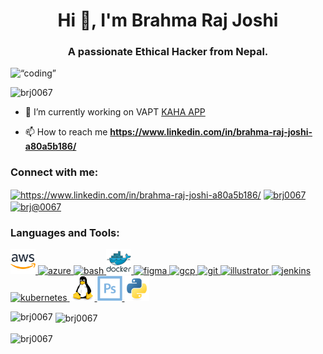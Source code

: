 <h1 align="center">Hi 👋, I'm Brahma Raj Joshi</h1>
<h3 align="center">A passionate Ethical Hacker from Nepal.</h3>
<img align=“right” alt=“coding” width=“400” src=“https://www.google.com/url?sa=i&url=https%3A%2F%2Ftenor.com%2Fview%2Fhacker-gif-25713495&psig=AOvVaw0-gYazcE2GqeGx7GRnm_NS&ust=1700850066740000&source=images&cd=vfe&opi=89978449&ved=0CBIQjRxqFwoTCPjTiLXe2oIDFQAAAAAdAAAAABBB”>
<p align="left"> <img src="https://komarev.com/ghpvc/?username=brj0067&label=Profile%20views&color=0e75b6&style=flat" alt="brj0067" /> </p>

- 🔭 I’m currently working on VAPT [KAHA APP](kahaapp.com)

- 📫 How to reach me **https://www.linkedin.com/in/brahma-raj-joshi-a80a5b186/**

<h3 align="left">Connect with me:</h3>
<p align="left">
<a href="https://linkedin.com/in/https://www.linkedin.com/in/brahma-raj-joshi-a80a5b186/" target="blank"><img align="center" src="https://raw.githubusercontent.com/rahuldkjain/github-profile-readme-generator/master/src/images/icons/Social/linked-in-alt.svg" alt="https://www.linkedin.com/in/brahma-raj-joshi-a80a5b186/" height="30" width="40" /></a>
<a href="https://www.hackerrank.com/brj0067" target="blank"><img align="center" src="https://raw.githubusercontent.com/rahuldkjain/github-profile-readme-generator/master/src/images/icons/Social/hackerrank.svg" alt="brj0067" height="30" width="40" /></a>
<a href="https://www.hackerearth.com/brj@0067" target="blank"><img align="center" src="https://raw.githubusercontent.com/rahuldkjain/github-profile-readme-generator/master/src/images/icons/Social/hackerearth.svg" alt="brj@0067" height="30" width="40" /></a>
</p>

<h3 align="left">Languages and Tools:</h3>
<p align="left"> <a href="https://aws.amazon.com" target="_blank" rel="noreferrer"> <img src="https://raw.githubusercontent.com/devicons/devicon/master/icons/amazonwebservices/amazonwebservices-original-wordmark.svg" alt="aws" width="40" height="40"/> </a> <a href="https://azure.microsoft.com/en-in/" target="_blank" rel="noreferrer"> <img src="https://www.vectorlogo.zone/logos/microsoft_azure/microsoft_azure-icon.svg" alt="azure" width="40" height="40"/> </a> <a href="https://www.gnu.org/software/bash/" target="_blank" rel="noreferrer"> <img src="https://www.vectorlogo.zone/logos/gnu_bash/gnu_bash-icon.svg" alt="bash" width="40" height="40"/> </a> <a href="https://www.docker.com/" target="_blank" rel="noreferrer"> <img src="https://raw.githubusercontent.com/devicons/devicon/master/icons/docker/docker-original-wordmark.svg" alt="docker" width="40" height="40"/> </a> <a href="https://www.figma.com/" target="_blank" rel="noreferrer"> <img src="https://www.vectorlogo.zone/logos/figma/figma-icon.svg" alt="figma" width="40" height="40"/> </a> <a href="https://cloud.google.com" target="_blank" rel="noreferrer"> <img src="https://www.vectorlogo.zone/logos/google_cloud/google_cloud-icon.svg" alt="gcp" width="40" height="40"/> </a> <a href="https://git-scm.com/" target="_blank" rel="noreferrer"> <img src="https://www.vectorlogo.zone/logos/git-scm/git-scm-icon.svg" alt="git" width="40" height="40"/> </a> <a href="https://www.adobe.com/in/products/illustrator.html" target="_blank" rel="noreferrer"> <img src="https://www.vectorlogo.zone/logos/adobe_illustrator/adobe_illustrator-icon.svg" alt="illustrator" width="40" height="40"/> </a> <a href="https://www.jenkins.io" target="_blank" rel="noreferrer"> <img src="https://www.vectorlogo.zone/logos/jenkins/jenkins-icon.svg" alt="jenkins" width="40" height="40"/> </a> <a href="https://kubernetes.io" target="_blank" rel="noreferrer"> <img src="https://www.vectorlogo.zone/logos/kubernetes/kubernetes-icon.svg" alt="kubernetes" width="40" height="40"/> </a> <a href="https://www.linux.org/" target="_blank" rel="noreferrer"> <img src="https://raw.githubusercontent.com/devicons/devicon/master/icons/linux/linux-original.svg" alt="linux" width="40" height="40"/> </a> <a href="https://www.photoshop.com/en" target="_blank" rel="noreferrer"> <img src="https://raw.githubusercontent.com/devicons/devicon/master/icons/photoshop/photoshop-line.svg" alt="photoshop" width="40" height="40"/> </a> <a href="https://www.python.org" target="_blank" rel="noreferrer"> <img src="https://raw.githubusercontent.com/devicons/devicon/master/icons/python/python-original.svg" alt="python" width="40" height="40"/> </a> </p>

<p><img align="left" src="https://github-readme-stats.vercel.app/api/top-langs?username=brj0067&show_icons=true&locale=en&layout=compact" alt="brj0067" /></p>

<p>&nbsp;<img align="center" src="https://github-readme-stats.vercel.app/api?username=brj0067&show_icons=true&locale=en" alt="brj0067" /></p>

<p><img align="center" src="https://github-readme-streak-stats.herokuapp.com/?user=brj0067&" alt="brj0067" /></p>
